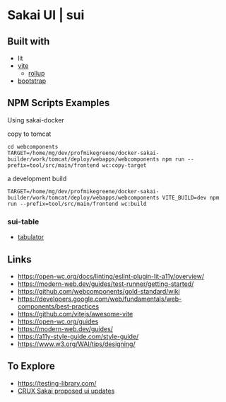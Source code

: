 # Sakai UI | sui

## Built with

- lit
- [vite](https://vitejs.dev/)
  - [rollup](https://rollupjs.org/guide/en)
- [bootstrap](https://getbootstrap.com)

## NPM Scripts Examples

Using sakai-docker

copy to tomcat

```
cd webcomponents
TARGET=/home/mg/dev/profmikegreene/docker-sakai-builder/work/tomcat/deploy/webapps/webcomponents npm run --prefix=tool/src/main/frontend wc:copy-target
```

a development build

```
TARGET=/home/mg/dev/profmikegreene/docker-sakai-builder/work/tomcat/deploy/webapps/webcomponents VITE_BUILD=dev npm run --prefix=tool/src/main/frontend wc:build
```

### sui-table

- [tabulator](http://tabulator.info/)

## Links

- <https://open-wc.org/docs/linting/eslint-plugin-lit-a11y/overview/>
- <https://modern-web.dev/guides/test-runner/getting-started/>
- <https://github.com/webcomponents/gold-standard/wiki>
- <https://developers.google.com/web/fundamentals/web-components/best-practices>
- <https://github.com/vitejs/awesome-vite>
- <https://open-wc.org/guides>
- <https://modern-web.dev/guides/>
- <https://a11y-style-guide.com/style-guide/>
- <https://www.w3.org/WAI/tips/designing/>

## To Explore

- <https://testing-library.com/>
- [CRUX Sakai proposed ui updates](https://docs.google.com/presentation/d/1vkTOTFxQuTGqOL3sSIuN3nRfpo-gHqA4_R1gHP4O270/edit#slide=id.g39912ff795_0_343)
